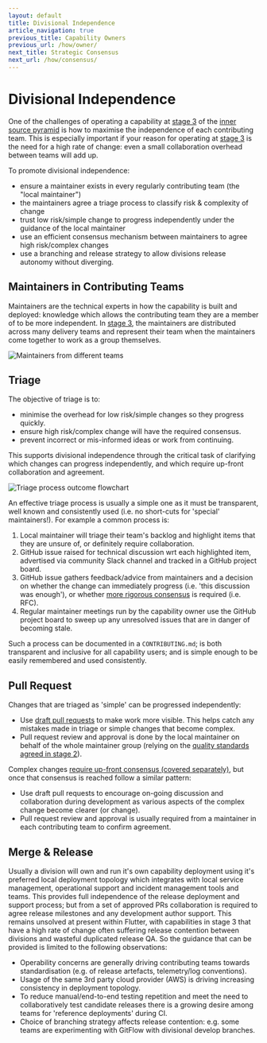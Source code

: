 ```yaml
---
layout: default
title: Divisional Independence
article_navigation: true
previous_title: Capability Owners
previous_url: /how/owner/
next_title: Strategic Consensus
next_url: /how/consensus/
---
```


# Divisional Independence

One of the challenges of operating a capability at [stage 3](/how/multiple-teams/) of the [inner source pyramid](/how/) is how to maximise the independence of each contributing team. This is especially important if your reason for operating at [stage 3](/how/multiple-teams/) is the need for a high rate of change: even a small collaboration overhead between teams will add up.

To promote divisional independence:

- ensure a maintainer exists in every regularly contributing team (the "local maintainer")
- the maintainers agree a triage process to classify risk & complexity of change
- trust low risk/simple change to progress independently under the guidance of the local maintainer
- use an efficient consensus mechanism between maintainers to agree high risk/complex changes
- use a branching and release strategy to allow divisions release autonomy without diverging.

## Maintainers in Contributing Teams

Maintainers are the technical experts in how the capability is built and deployed: knowledge which allows the contributing team they are a member of to be more independent. In [stage 3](/how/multiple-teams/), the maintainers are distributed across many delivery teams and represent their team when the maintainers come together to work as a group themselves.

![Maintainers from different teams](../team.jpg)

## Triage

The objective of triage is to:

- minimise the overhead for low risk/simple changes so they progress quickly.
- ensure high risk/complex change will have the required consensus.
- prevent incorrect or mis-informed ideas or work from continuing.

This supports divisional independence through the critical task of clarifying which changes can progress independently, and which require up-front collaboration and agreement.

![Triage process outcome flowchart](../triage.svg)

An effective triage process is usually a simple one as it must be transparent, well known and consistently used (i.e. no short-cuts for 'special' maintainers!). For example a common process is:

1. Local maintainer will triage their team's backlog and highlight items that they are unsure of, or definitely require collaboration.
2. GitHub issue raised for technical discussion wrt each highlighted item, advertised via community Slack channel and tracked in a GitHub project board.
3. GitHub issue gathers feedback/advice from maintainers and a decision on whether the change can immediately progress (i.e. 'this discussion was enough'), or whether [more rigorous consensus](/how/consensus/) is required (i.e. RFC).
4. Regular maintainer meetings run by the capability owner use the GitHub project board to sweep up any unresolved issues that are in danger of becoming stale.

Such a process can be documented in a `CONTRIBUTING.md`; is both transparent and inclusive for all capability users; and is simple enough to be easily remembered and used consistently.

## Pull Request

Changes that are triaged as 'simple' can be progressed independently:

- Use [draft pull requests](https://docs.github.com/en/github/collaborating-with-pull-requests/proposing-changes-to-your-work-with-pull-requests/changing-the-stage-of-a-pull-request) to make work more visible. This helps catch any mistakes made in triage or simple changes that become complex.
- Pull request review and approval is done by the local maintainer on behalf of the whole maintainer group (relying on the [quality standards agreed in stage 2](/how/guest-contributions/)).

Complex changes [require up-front consensus (covered separately)](/how/consensus/), but once that consensus is reached follow a similar pattern:

- Use draft pull requests to encourage on-going discussion and collaboration during development as various aspects of the complex change become clearer (or change).
- Pull request review and approval is usually required from a maintainer in each contributing team to confirm agreement.

## Merge & Release

Usually a division will own and run it's own capability deployment using it's preferred local deployment topology which integrates with local service management, operational support and incident management tools and teams. This provides full independence of the release deployment and support process; but from a set of approved PRs collaboration is required to agree release milestones and any development author support. This remains unsolved at present within Flutter, with capabilities in stage 3 that have a high rate of change often suffering release contention between divisions and wasteful duplicated release QA. So the guidance that can be provided is limited to the following observations:

- Operability concerns are generally driving contributing teams towards standardisation (e.g. of release artefacts, telemetry/log conventions).
- Usage of the same 3rd party cloud provider (AWS) is driving increasing consistency in deployment topology.
- To reduce manual/end-to-end testing repetition and meet the need to collaboratively test candidate releases there is a growing desire among teams for 'reference deployments' during CI.
- Choice of branching strategy affects release contention: e.g. some teams are experimenting with GitFlow with divisional develop branches.
